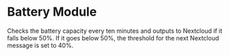 # Battery Module
Checks the battery capacity every ten minutes and outputs to Nextcloud if it falls below 50%.
If it goes below 50%, the threshold for the next Nextcloud message is set to 40%.
